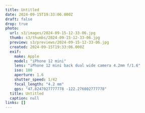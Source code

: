 ```yaml
---
title: Untitled
date: 2024-09-15T19:33:06.000Z
draft: false
drop: true
photo:
  url: s3/images/2024-09-15-12-33-06.jpg
  thumb: s3/thumbs/2024-09-15-12-33-06.jpg
  preview: s3/previews/2024-09-15-12-33-06.jpg
  created: 2024-09-15T19:33:06.000Z
  exif:
    make: Apple
    model: "iPhone 12 mini"
    lens: "iPhone 12 mini back dual wide camera 4.2mm f/1.6"
    iso: 100
    aperture: 1.6
    shutter_speed: 1/42
    focal_length: "4.2 mm"
    gps: "47.8247027777778 -122.276802777778"
  title: Untitled
  caption: null
links: []
---
```

